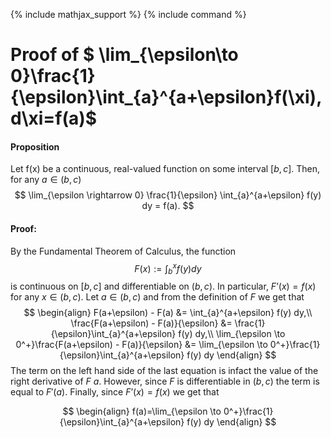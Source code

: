 {% include mathjax_support %}
{% include command %}


# Proof of  $ \lim_{\epsilon\to 0}\frac{1}{\epsilon}\int_{a}^{a+\epsilon}f(\xi)\, d\xi=f(a)$


#### Proposition

Let f(x) be a continuous, real-valued function on some interval $[b,c]$. Then, for any $a \in (b,c)$
$$
\lim_{\epsilon \rightarrow 0} \frac{1}{\epsilon} \int_{a}^{a+\epsilon} f(y) dy = f(a).
$$
#### Proof: 

By the Fundamental Theorem of Calculus, the function
$$
F(x) := \int_{b}^x f(y) dy
$$
is continuous on $[b,c]$ and differentiable on $(b,c)$. In particular, $F’(x) = f(x)$ for any $x \in (b,c)$. Let $a\in(b,c)$ and from the definition of $F$ we get that
$$
\begin{align}
F(a+\epsilon) - F(a) &= \int_{a}^{a+\epsilon} f(y) dy,\\
\frac{F(a+\epsilon) - F(a)}{\epsilon} &= \frac{1}{\epsilon}\int_{a}^{a+\epsilon} f(y) dy,\\
\lim_{\epsilon \to 0^+}\frac{F(a+\epsilon) - F(a)}{\epsilon} &= \lim_{\epsilon \to 0^+}\frac{1}{\epsilon}\int_{a}^{a+\epsilon} f(y) dy
\end{align}
$$
The term on the left hand side of the last equation is infact the  value of the right derivative of $F$  $a$. However, since $F$ is differentiable in $(b,c)$ the term is equal to $F'(a)$. Finally, since $F’(x) = f(x)$ we get that

$$
\begin{align}
f(a)=\lim_{\epsilon \to 0^+}\frac{1}{\epsilon}\int_{a}^{a+\epsilon} f(y) dy
\end{align}
$$


<!-- #### Remarks: 

(only for graduate students and advanced and mathematics oriented undergraduate students)

The assumption that $f$ is continuous is necessary. As a counterexample, if $f(x) = 1$ at $x = 0$ and $f(x) = 0$ everywhere else, then any (Lebesgue) integral on $[0,\epsilon]$ is identically 0, regardless of epsilon. The left/right bounds of the domain (the b and c) are fairly easily to generalize.  -->
<!-- I think if f(a) =/= 0, and f(x) were defined on [a,c] only, we could extend the function to [b,c] with b < a by simply setting f(x) = f(a) for any x < a. -->